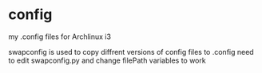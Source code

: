 # config

my .config files for Archlinux i3

swapconfig is used to copy diffrent versions of config files to .config
need to edit swapconfig.py and change filePath variables to work
